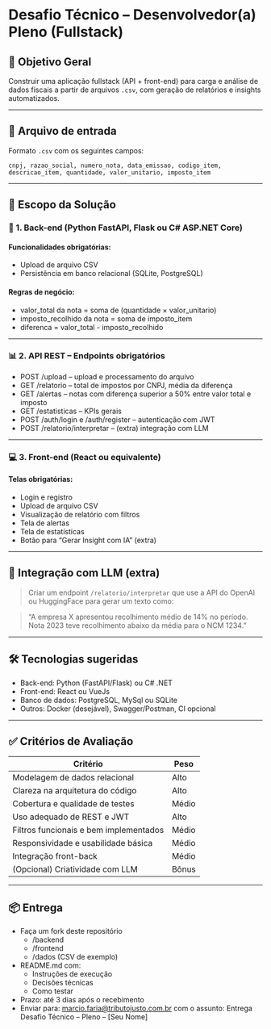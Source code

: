 # Desafio Técnico – Desenvolvedor(a) Pleno (Fullstack)

## 🎯 Objetivo Geral

Construir uma aplicação fullstack (API + front-end) para carga e análise de dados fiscais a partir de arquivos `.csv`, com geração de relatórios e insights automatizados.

---

## 📂 Arquivo de entrada

Formato `.csv` com os seguintes campos:

```csv
cnpj, razao_social, numero_nota, data_emissao, codigo_item, descricao_item, quantidade, valor_unitario, imposto_item
```

---

## 🧱 Escopo da Solução

### 🔧 1. Back-end (Python FastAPI, Flask ou C# ASP.NET Core)

#### Funcionalidades obrigatórias:
- Upload de arquivo CSV
- Persistência em banco relacional (SQLite, PostgreSQL)

#### Regras de negócio:
- valor_total da nota = soma de (quantidade × valor_unitario)
- imposto_recolhido da nota = soma de imposto_item
- diferenca = valor_total - imposto_recolhido


---

### 📊 2. API REST – Endpoints obrigatórios

- POST /upload – upload e processamento do arquivo
- GET /relatorio – total de impostos por CNPJ, média da diferença
- GET /alertas – notas com diferença superior a 50% entre valor total e imposto
- GET /estatisticas – KPIs gerais
- POST /auth/login e /auth/register – autenticação com JWT
- POST /relatorio/interpretar – (extra) integração com LLM

---

### 💻 3. Front-end (React ou equivalente)

#### Telas obrigatórias:
- Login e registro
- Upload de arquivo CSV
- Visualização de relatório com filtros
- Tela de alertas
- Tela de estatísticas
- Botão para “Gerar Insight com IA” (extra)

---

## 🤖 Integração com LLM (extra)

> Criar um endpoint `/relatorio/interpretar` que use a API do OpenAI ou HuggingFace para gerar um texto como:

> “A empresa X apresentou recolhimento médio de 14% no período. Nota 2023 teve recolhimento abaixo da média para o NCM 1234.”

---

## 🛠️ Tecnologias sugeridas

- Back-end: Python (FastAPI/Flask) ou C# .NET
- Front-end: React ou VueJs
- Banco de dados: PostgreSQL, MySql ou SQLite
- Outros: Docker (desejável), Swagger/Postman, CI opcional

---

## ✅ Critérios de Avaliação

| Critério                             | Peso |
|-------------------------------------|------|
| Modelagem de dados relacional       | Alto |
| Clareza na arquitetura do código    | Alto |
| Cobertura e qualidade de testes     | Médio |
| Uso adequado de REST e JWT          | Alto |
| Filtros funcionais e bem implementados | Médio |
| Responsividade e usabilidade básica | Médio |
| Integração front-back               | Médio |
| (Opcional) Criatividade com LLM     | Bônus |

---

## 📦 Entrega

- Faça um fork deste repositório
  - /backend
  - /frontend
  - /dados (CSV de exemplo)
- README.md com:
  - Instruções de execução
  - Decisões técnicas
  - Como testar
- Prazo: até 3 dias após o recebimento
- Enviar para: marcio.faria@tributojusto.com.br com o assunto:
  Entrega Desafio Técnico – Pleno – [Seu Nome]
